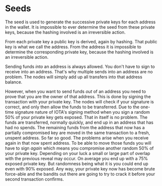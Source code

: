 <!-- TITLE: Seeds -->
<!-- SUBTITLE: Seeds on the IOTA Tangle -->

# Seeds
The seed is used to generate the successive private keys for each address in the wallet.
It is impossible to ever determine the seed from these private keys, because the hashing involved is an irreversible action.

From each private key a public key is derived, again by hashing. That public key is what we call the address. From the address it is impossible to determine the corresponding private key, because the hashing involved is an irreversible action.

Sending funds *into* an address is always allowed. You don't have to sign to receive into an address.
That's why multiple sends into an address are no problem. The nodes will simply add up all transfers into that address balance.

However, when you want to send funds *out* of an address you need to prove that you are the owner of that address.
This is done by signing the transaction with your private key.  The nodes will check if your signature is correct, and only then allow the funds to be transferred. Due to the one-time signature nature of IOTA's signing method when you sign a random 50% of your private key gets exposed.
That in itself is no problem. The funds are transferred, normally quickly, and end up in an address that has had no spends. The remaining funds from the address that now has a partially compromised key are moved in the same transaction to a fresh, unspent address. So far so good.
The problems arise when you receive again in that now spent address. To be able to move those funds you will have to sign *again* which means you compromise another random 50% of your private key. Depending on your luck a small or large part of overlap with the previous reveal may occur. On average you end up with a 75% exposed private key. But randomness being what it is you could end up even with 90% exposed.
Any way, your private key now has become brute force-able and the bandits out there are going to try to crack it before your second transaction confirms.